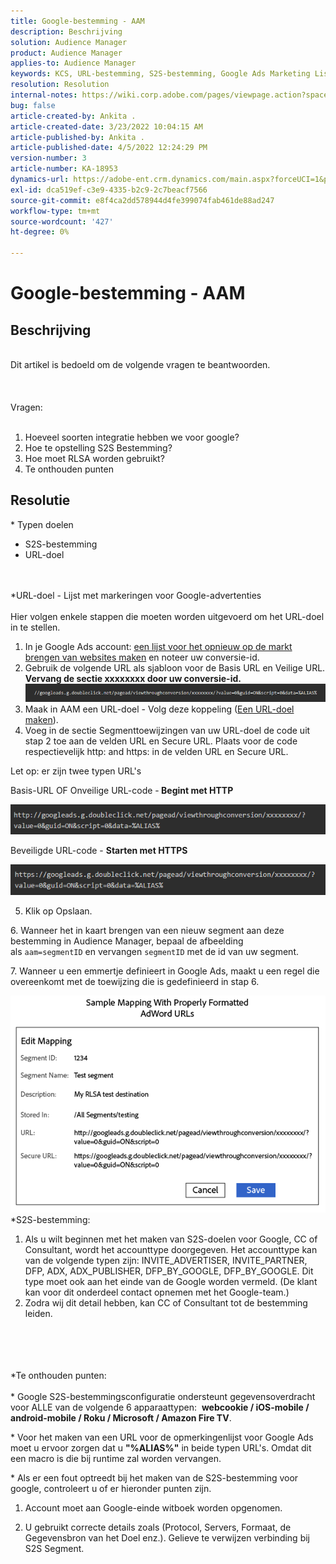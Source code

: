 ```yaml
---
title: Google-bestemming - AAM
description: Beschrijving
solution: Audience Manager
product: Audience Manager
applies-to: Audience Manager
keywords: KCS, URL-bestemming, S2S-bestemming, Google Ads Marketing List
resolution: Resolution
internal-notes: https://wiki.corp.adobe.com/pages/viewpage.action?spaceKey=MCPI&title=Google+-+AAM+Destination
bug: false
article-created-by: Ankita .
article-created-date: 3/23/2022 10:04:15 AM
article-published-by: Ankita .
article-published-date: 4/5/2022 12:24:29 PM
version-number: 3
article-number: KA-18953
dynamics-url: https://adobe-ent.crm.dynamics.com/main.aspx?forceUCI=1&pagetype=entityrecord&etn=knowledgearticle&id=70af1f97-90aa-ec11-983f-000d3a349120
exl-id: dca519ef-c3e9-4335-b2c9-2c7beacf7566
source-git-commit: e8f4ca2dd578944d4fe399074fab461de88ad247
workflow-type: tm+mt
source-wordcount: '427'
ht-degree: 0%

---
```


# Google-bestemming - AAM

## Beschrijving

<br>Dit artikel is bedoeld om de volgende vragen te beantwoorden. <br><br> <br><br>Vragen: <br><br>
1. Hoeveel soorten integratie hebben we voor google?
2. Hoe te opstelling S2S Bestemming?
3. Hoe moet RLSA worden gebruikt?
4. Te onthouden punten





## Resolutie

\* Typen doelen
- S2S-bestemming
- URL-doel

<br><br>\*URL-doel - Lijst met markeringen voor Google-advertenties<br><br>
Hier volgen enkele stappen die moeten worden uitgevoerd om het URL-doel in te stellen.

1. In je Google Ads account: [een lijst voor het opnieuw op de markt brengen van websites maken](https://support.google.com/adwords/answer/2454064?hl=en) en noteer uw conversie-id.
2. Gebruik de volgende URL als sjabloon voor de Basis URL en Veilige URL. <b>Vervang de sectie xxxxxxxx door uw conversie-id.</b>![](assets/d548e9c4-67aa-ec11-983f-000d3a349120.png)
3. Maak in AAM een URL-doel - Volg deze koppeling ([Een URL-doel maken](https://experienceleague.adobe.com/docs/audience-manager/user-guide/features/destinations/custom-destinations/create-url-destination.html?lang=en)).
4. Voeg in de sectie Segmenttoewijzingen van uw URL-doel de code uit stap 2 toe aan de velden URL en Secure URL. Plaats voor de code respectievelijk http: and https: in de velden URL en Secure URL.


Let op: er zijn twee typen URL&#39;s

Basis-URL OF Onveilige URL-code -<b> Begint met HTTP</b>

![](assets/d73cf7d9-69aa-ec11-983f-000d3a349523.png)

Beveiligde URL-code - <b>Starten met HTTPS</b>

![](assets/141662e3-69aa-ec11-983f-000d3a349523.png)

5. Klik op Opslaan.

6. Wanneer het in kaart brengen van een nieuw segment aan deze bestemming in Audience Manager, bepaal de afbeelding als `aam=segmentID` en vervangen `segmentID` met de id van uw segment.

7. Wanneer u een emmertje definieert in Google Ads, maakt u een regel die overeenkomt met de toewijzing die is gedefinieerd in stap 6.

![](assets/64abac91-6aaa-ec11-983f-000d3a349523.png)
\*S2S-bestemming:
1. Als u wilt beginnen met het maken van S2S-doelen voor Google, CC of Consultant, wordt het accounttype doorgegeven. Het accounttype kan van de volgende typen zijn: INVITE_ADVERTISER, INVITE_PARTNER, DFP, ADX, ADX_PUBLISHER, DFP_BY_GOOGLE, DFP_BY_GOOGLE. Dit type moet ook aan het einde van de Google worden vermeld. (De klant kan voor dit onderdeel contact opnemen met het Google-team.)
2. Zodra wij dit detail hebben, kan CC of Consultant tot de bestemming leiden.

<br><br> <br><br>\*Te onthouden punten: <br><br>
\* Google S2S-bestemmingsconfiguratie ondersteunt gegevensoverdracht voor ALLE van de volgende 6 apparaattypen:  <b>webcookie / iOS-mobile / android-mobile / Roku / Microsoft / Amazon Fire TV</b>.

\* Voor het maken van een URL voor de opmerkingenlijst voor Google Ads moet u ervoor zorgen dat u <b>&quot;%ALIAS%&quot;</b> in beide typen URL&#39;s. Omdat dit een macro is die bij runtime zal worden vervangen.

\* Als er een fout optreedt bij het maken van de S2S-bestemming voor google, controleert u of er hieronder punten zijn.

1. Account moet aan Google-einde witboek worden opgenomen.

2. U gebruikt correcte details zoals (Protocol, Servers, Formaat, de Gegevensbron van het Doel enz.). Gelieve te verwijzen verbinding bij S2S Segment.
